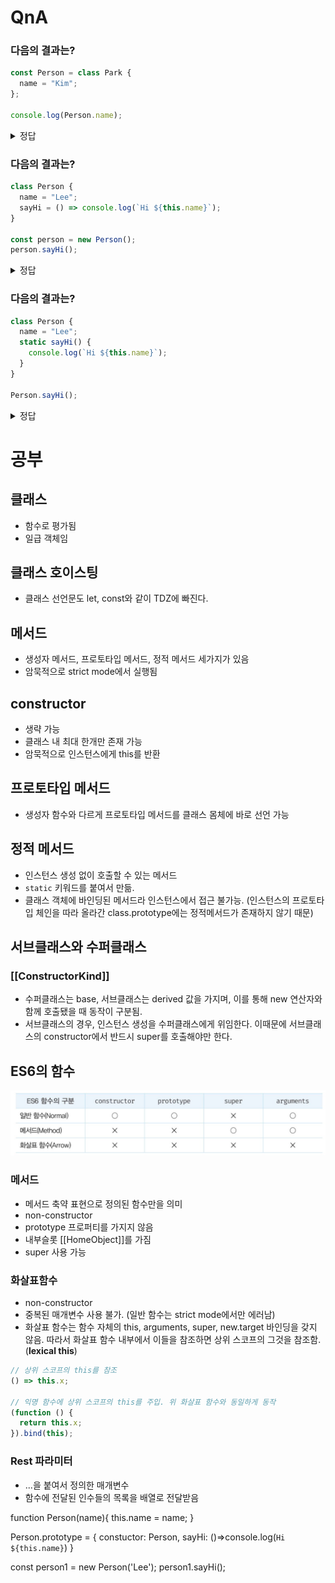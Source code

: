 # QnA

### 다음의 결과는?

```js
const Person = class Park {
  name = "Kim";
};

console.log(Person.name);
```

<details>
<summary>정답</summary>

`Park` 입니다.
클래스는 평가되어 함수 객체가 되며, 함수 객체의 고유 프로퍼티를 갖습니다. 이때 Person 클래스는 기명 클래스 표현식으로 되어있으므로 name 프로퍼티는 클래스의 이름인 Park이 됩니다.

</details>

### 다음의 결과는?

```js
class Person {
  name = "Lee";
  sayHi = () => console.log(`Hi ${this.name}`);
}

const person = new Person();
person.sayHi();
```

<details>
<summary>정답</summary>

`Hi Lee` 입니다.
화살표 함수 `sayHi`의 this는 그 상위 스코프인 constructor 내부의 this를 가르키게 됩니다.

</details>

### 다음의 결과는?

```js
class Person {
  name = "Lee";
  static sayHi() {
    console.log(`Hi ${this.name}`);
  }
}

Person.sayHi();
```

<details>
<summary>정답</summary>

`Hi Person` 입니다.
정적 메서드는 인스턴스가 아닌 클래스 자체에 속해있어 인스턴스 필드인 name에 접근할 수 없습니다. 따라서 클래스 자체에서 가지고 있는 name 프로퍼티를 참조하게 됩니다.

</details>

# 공부

## 클래스

- 함수로 평가됨
- 일급 객체임

## 클래스 호이스팅

- 클래스 선언문도 let, const와 같이 TDZ에 빠진다.

## 메서드

- 생성자 메서드, 프로토타입 메서드, 정적 메서드 세가지가 있음
- 암묵적으로 strict mode에서 실행됨

## constructor

- 생략 가능
- 클래스 내 최대 한개만 존재 가능
- 암묵적으로 인스턴스에게 this를 반환

## 프로토타입 메서드

- 생성자 함수와 다르게 프로토타입 메서드를 클래스 몸체에 바로 선언 가능

## 정적 메서드

- 인스턴스 생성 없이 호출할 수 있는 메서드
- `static` 키워드를 붙여서 만듦.
- 클래스 객체에 바인딩된 메서드라 인스턴스에서 접근 불가능. (인스턴스의 프로토타입 체인을 따라 올라간 class.prototype에는 정적메서드가 존재하지 않기 때문)

## 서브클래스와 수퍼클래스

### [[ConstructorKind]]

- 수퍼클래스는 base, 서브클래스는 derived 값을 가지며, 이를 통해 new 연산자와 함께 호출됐을 때 동작이 구분됨.
- 서브클래스의 경우, 인스턴스 생성을 수퍼클래스에게 위임한다. 이때문에 서브클래스의 constructor에서 반드시 super를 호출해야만 한다.

## ES6의 함수

![함수 구분](image.png)

### 메서드

- 메서드 축약 표현으로 정의된 함수만을 의미
- non-constructor
- prototype 프로퍼티를 가지지 않음
- 내부슬롯 [[HomeObject]]를 가짐
- super 사용 가능

### 화살표함수

- non-constructor
- 중복된 매개변수 사용 불가. (일반 함수는 strict mode에서만 에러남)
- 화살표 함수는 함수 자체의 this, arguments, super, new.target 바인딩을 갖지 않음. 따라서 화살표 함수 내부에서 이들을 참조하면 상위 스코프의 그것을 참조함. (**lexical this**)

```js
// 상위 스코프의 this를 참조
() => this.x;

// 익명 함수에 상위 스코프의 this를 주입. 위 화살표 함수와 동일하게 동작
(function () {
  return this.x;
}).bind(this);
```

### Rest 파라미터

- ...을 붙여서 정의한 매개변수
- 함수에 전달된 인수들의 목록을 배열로 전달받음

function Person(name){
this.name = name;
}

Person.prototype = {
constuctor: Person,
sayHi: ()=>console.log(`Hi ${this.name}`)
}

const person1 = new Person('Lee');
person1.sayHi();
